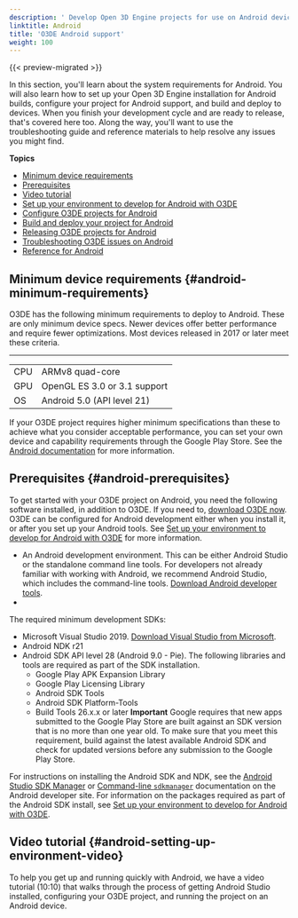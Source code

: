 ```yaml
---
description: ' Develop Open 3D Engine projects for use on Android devices. '
linktitle: Android
title: 'O3DE Android support'
weight: 100
---
```


{{< preview-migrated >}}

 In this section, you'll learn about the system requirements for Android\. You will also learn how to set up your Open 3D Engine installation for Android builds, configure your project for Android support, and build and deploy to devices\. When you finish your development cycle and are ready to release, that's covered here too\. Along the way, you'll want to use the troubleshooting guide and reference materials to help resolve any issues you might find\.

**Topics**
+ [Minimum device requirements](#android-minimum-requirements)
+ [Prerequisites](#android-prerequisites)
+ [Video tutorial](#android-setting-up-environment-video)
+ [Set up your environment to develop for Android with O3DE](/docs/user-guide/platforms/android/setting-up-environment.md)
+ [Configure O3DE projects for Android](/docs/user-guide/platforms/android/configure-project.md)
+ [Build and deploy your project for Android](/docs/user-guide/platforms/android/build-deploy.md)
+ [Releasing O3DE projects for Android](/docs/user-guide/platforms/android/deploy-release.md)
+ [Troubleshooting O3DE issues on Android](/docs/user-guide/platforms/android/troubleshooting.md)
+ [Reference for Android](/docs/user-guide/platforms/android/reference.md)

## Minimum device requirements {#android-minimum-requirements}

 O3DE has the following minimum requirements to deploy to Android\. These are only minimum device specs\. Newer devices offer better performance and require fewer optimizations\. Most devices released in 2017 or later meet these criteria\.


****

|  |  |
| --- |--- |
| CPU | ARMv8 quad\-core |
| GPU | OpenGL ES 3\.0 or 3\.1 support |
| OS | Android 5\.0 \(API level 21\) |

 If your O3DE project requires higher minimum specifications than these to achieve what you consider acceptable performance, you can set your own device and capability requirements through the Google Play Store\. See the [Android documentation](https://support.google.com/googleplay/android-developer/answer/7353455) for more information\.

## Prerequisites {#android-prerequisites}

 To get started with your O3DE project on Android, you need the following software installed, in addition to O3DE\. If you need to, [download O3DE now](/docs/userguide/setup/downloading-lumberyard.md)\. O3DE can be configured for Android development either when you install it, or after you set up your Android tools\. See [Set up your environment to develop for Android with O3DE](/docs/user-guide/platforms/android/setting-up-environment.md) for more information\.
+  An Android development environment\. This can be either Android Studio or the standalone command line tools\. For developers not already familiar with working with Android, we recommend Android Studio, which includes the command\-line tools\. [Download Android developer tools](https://developer.android.com/studio/#downloads)\.
+

  The required minimum development SDKs:
  +  Microsoft Visual Studio 2019. [Download Visual Studio from Microsoft](https://visualstudio.microsoft.com/downloads/)\.
  + Android NDK r21
  + Android SDK API level 28 \(Android 9\.0 - Pie\)\. The following libraries and tools are required as part of the SDK installation\.
    + Google Play APK Expansion Library
    + Google Play Licensing Library
    + Android SDK Tools
    + Android SDK Platform\-Tools
    + Build Tools 26\.x\.x or later
**Important**
 Google requires that new apps submitted to the Google Play Store are built against an SDK version that is no more than one year old\. To make sure that you meet this requirement, build against the latest available Android SDK and check for updated versions before any submission to the Google Play Store\.

   For instructions on installing the Android SDK and NDK, see the [Android Studio SDK Manager](https://developer.android.com/studio/intro/update#sdk-manager) or [Command\-line `sdkmanager`](https://developer.android.com/studio/command-line/sdkmanager) documentation on the Android developer site\. For information on the packages required as part of the Android SDK install, see [Set up your environment to develop for Android with O3DE](/docs/user-guide/platforms/android/setting-up-environment.md)\.

## Video tutorial {#android-setting-up-environment-video}

 To help you get up and running quickly with Android, we have a video tutorial \(10:10\) that walks through the process of getting Android Studio installed, configuring your O3DE project, and running the project on an Android device\.
